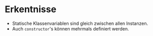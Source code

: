 # Erkentnisse

- Statische Klassenvariablen sind gleich zwischen allen Instanzen.
- Auch `constructor`'s können mehrmals definiert werden.

